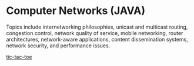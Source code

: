 # Computer Networks (JAVA)

Topics include internetworking philosophies, unicast and multicast routing, congestion control, network quality of service, mobile networking, router architectures, network-aware applications, content dissemination systems, network security, and performance issues. 

[tic-tac-toe](tic-tac-toe/)

